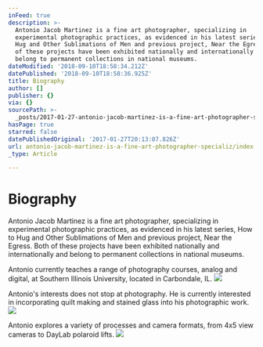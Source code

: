 ```yaml
---
inFeed: true
description: >-
  Antonio Jacob Martinez is a fine art photographer, specializing in
  experimental photographic practices, as evidenced in his latest series, How to
  Hug and Other Sublimations of Men and previous project, Near the Egress. Both
  of these projects have been exhibited nationally and internationally and
  belong to permanent collections in national museums.
dateModified: '2018-09-10T18:58:34.212Z'
datePublished: '2018-09-10T18:58:36.925Z'
title: Biography
author: []
publisher: {}
via: {}
sourcePath: >-
  _posts/2017-01-27-antonio-jacob-martinez-is-a-fine-art-photographer-specializ.md
hasPage: true
starred: false
datePublishedOriginal: '2017-01-27T20:13:07.826Z'
url: antonio-jacob-martinez-is-a-fine-art-photographer-specializ/index.html
_type: Article

---
```

# **Biography**

Antonio Jacob Martinez is a fine art photographer, specializing in experimental photographic practices, as evidenced in his latest series, How to Hug and Other Sublimations of Men and previous project, Near the Egress. Both of these projects have been exhibited nationally and internationally and belong to permanent collections in national museums.

Antonio currently teaches a range of photography courses, analog and digital, at Southern Illinois University, located in Carbondale, IL.
![](https://the-grid-user-content.s3-us-west-2.amazonaws.com/1eb80278-619c-40fd-b2f6-e8d8bd4a846b.jpg)

Antonio's interests does not stop at photography. He is currently interested in incorporating quilt making and stained glass into his photographic work. ![](https://the-grid-user-content.s3-us-west-2.amazonaws.com/98e20abc-9549-4afa-99b7-6dc47570e648.jpg)

Antonio explores a variety of processes and camera formats, from 4x5 view cameras to DayLab polaroid lifts.
![](https://the-grid-user-content.s3-us-west-2.amazonaws.com/d318be89-c3ea-447c-9d3c-5865abc272b2.jpg)
